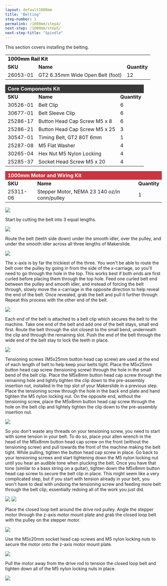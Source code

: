 ```yaml
---
layout: default1000mm
title: "Belting"
step-number: 1
permalink: /1000mm/step4/
next-step: /1000mm/step5/
next-step-title: "Spindle"
---
```

<p>This section covers installing the belting.</p>

<table>
  <tr>
    <td style="color:#000;background: #FFFFFF" colspan="3">
      <b>1000mm Rail Kit</b>
    </td>
  </tr>
  <tr>
    <td>
      <b>SKU</b>
    </td>
    <td>
      <b>Name</b>
    </td>
    <td>
      <b>Quantity</b>
    </td>
  </tr>
  <tr>
    <td>
      26053-01
    </td>
    <td>
      GT2 6.35mm Wide Open Belt (foot)
    </td>
    <td>
      12
    </td>
  </tr>
</table>
<table>
  <tr>
    <td style="color:#fff;background: #383838" colspan="3">
      <b>Core Components Kit</b>
    </td>
  </tr>
  <tr>
    <td>
      <b>SKU</b>
    </td>
    <td>
      <b>Name</b>
    </td>
    <td>
      <b>Quantity</b>
    </td>
  </tr>
  <tr>
    <td>
      30526-01
    </td>
    <td>
      Belt Clip
    </td>
    <td>
      6
    </td>
  </tr>
  <tr>
    <td>
      30677-01
    </td>
    <td>
      Belt Sleeve Clip
    </td>
    <td>
      6
    </td>
  </tr>
  <tr>
    <td>
      25286-17
    </td>
    <td>
      Button Head Cap Screw M5 x 8
    </td>
    <td>
      6
    </td>
  </tr>
  <tr>
    <td>
      25286-21
    </td>
    <td>
      Button Head Cap Screw M5 x 25
    </td>
    <td>
      3
    </td>
  </tr>
  <tr>
    <td>
      30547-01
    </td>
    <td>
      Timing Belt, GT2 80T 6mm
    </td>
    <td>
      1
    </td>
  </tr>
  <tr>
    <td>
      25287-08
    </td>
    <td>
      M5 Flat Washer
    </td>
    <td>
      4
    </td>
  </tr>
  <tr>
    <td>
      30265-04
    </td>
    <td>
      Hex Nut M5 Nylon Locking
    </td>
    <td>
      4
    </td>
  </tr>
  <tr>
    <td>
      25285-37
    </td>
    <td>
      Socket Head Screw M5 x 20
    </td>
    <td>
      4
    </td>
  </tr>
</table>
<table>
  <tr>
    <td style="color:#fff;background: #CC3440" colspan="3">
      <b>1000mm Motor and Wiring Kit</b>
    </td>
  </tr>
  <tr>
    <td>
      <b>SKU</b>
    </td>
    <td>
      <b>Name</b>
    </td>
    <td>
      <b>Quantity</b>
    </td>
  </tr>
  <tr>
    <td>
      25311-06
    </td>
    <td>
      Stepper Motor, NEMA 23 140 oz/in conn/pulley
    </td>
    <td>
      1
    </td>
  </tr>
</table>

<img src="./photo/jpfs_DSC2791.jpg">
<p>Start by cutting the belt into 3 equal lengths.</p>
<img src="./photo/P4210474jpg04.jpg">
<p>Route the belt (teeth side down) under the smooth idler, over the pulley, and under the smooth idler across all three lengths of Makerslide.</p>
<img src="./photo/P4210483jpg13.jpg">
<p>The x-axis is by far the trickiest of the three.  You won't be able to route the belt over the pulley by going in from the side of the x-carriage, so you'll need to go through the hole in the top.  This works best if both ends are first curled before placing them through the top hole.  Feed one curled belt end between the pulley and smooth idler, and instead of forcing the belt through, slowly move the x-carriage in the opposite direction to help reveal the end of the belt.  Once revealed, grab the belt and pull it further through.  Repeat this process with the other end of the belt.</p>
<img src="./photo/P4210479jpg09.jpg">
<p>Each end of the belt is attached to a belt clip which secures the belt to the machine.  Take one end of the belt and add one of the belt stays, small end first.  Route the belt through the slot closest to the small bend, underneath the clip and through the remaining slot.  Push the end of the belt through the wide end of the belt stay to lock the teeth in place.</p>
<img src="./photo/P4210485jpg15.jpg">
<p>Tensioning screws (M5x25mm button head cap screw) are used at the end of each length of belt to help keep your belts tight.  Place the M5x25mm button head cap screw (tensioning screw) through the hole in the small bend of the belt clip.  Place the M5x8mm button head cap screw through the remaining hole and lightly tighten the clip down to the pre-assembly insertion nut, installed in the top slot of your Makerslide in a previous step.  Place the tensioning screw through the hole in the back end plate and hand tighten the M5 nylon locking nut.  On the opposite end, without the tensioning screw, place the M5x8mm button head cap screw through the hole on the belt clip and lightely tighten the clip down to the pre-assembly insertion nut.</p>
<img src="./photo/jpfs_DSC2795.jpg">
<p>So you don't waste any threads on your tensioning screw, you need to start with some tension in your belt. To do so, place your allen wrench in the head of the M5x8mm button head cap screw on the front (without the tensioning screw) and pull towards the front of the machine making the belt tight.  While pulling, tighten the button head cap screw in place.  Go back to your tensioning screws and start tightening down the M5 nylon locking nut until you hear an audible tone when plucking the belt.  Once you have that tone (similar to a bass string on a guitar), tighten down the M5x8mm button head cap screw to secure the belt clip in place.  This might seem like a very complicated step, but if you start with tension already in your belt, you won't have to deal with undoing the tensioning screw and feeding more belt through the belt clip; essentially redoing all of the work you just did.</p>
<img src="./photo/jpfs_DSC2798.jpg">
<img src="./photo/P4210487jpg17.jpg">
<p>Place the closed loop belt around the drive rod pulley.  Angle the stepper motor through the z-axis motor mount plate and grab the closed loop belt with the pulley on the stepper motor.</p>
<img src="./photo/P4210490jpg20.jpg">
<p>Use the M5x20mm socket head cap screws and M5 nylon locking nuts to secure the motor onto the z-axis motor mount plate.</p>
<img src="./photo/P4210493jpg23.jpg">
<p>Pull the motor away from the drive rod to tension the closed loop belt and tighten down all of the M5 nylon locking nuts in place.</p>
<img src="./photo/jpfs_DSC2800.jpg">
